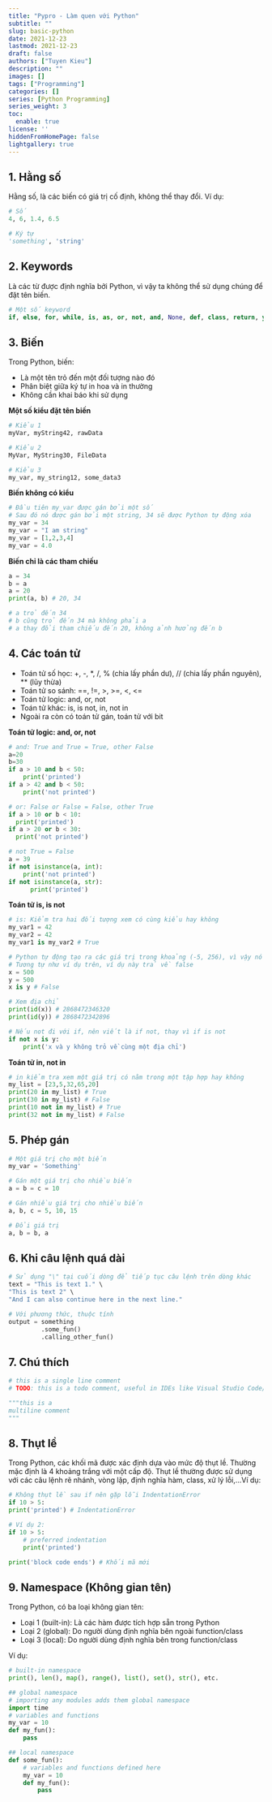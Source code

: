 ```yaml
---
title: "Pypro - Làm quen với Python"
subtitle: ""
slug: basic-python
date: 2021-12-23
lastmod: 2021-12-23
draft: false
authors: ["Tuyen Kieu"]
description: ""
images: []
tags: ["Programming"]
categories: []
series: [Python Programming]
series_weight: 3
toc:
  enable: true
license: ''  
hiddenFromHomePage: false
lightgallery: true
---
```


<!--more-->
## 1. Hằng số

Hằng số, là các biến có giá trị cố định, không thể thay đổi. Ví dụ:

```python
# Số
4, 6, 1.4, 6.5

# Ký tự
'something', 'string'
```

## 2. Keywords

Là các từ được định nghĩa bởi Python, vì vậy ta không thể sử dụng chúng để đặt tên biến.

```python
# Một số keyword
if, else, for, while, is, as, or, not, and, None, def, class, return, yield, pass, raise
```

## 3. Biến

Trong Python, biến:

- Là một tên trỏ đến một đối tượng nào đó
- Phân biệt giữa ký tự in hoa và in thường
- Không cần khai báo khi sử dụng

**Một số kiểu đặt tên biến**

```python
# Kiểu 1
myVar, myString42, rawData

# Kiểu 2
MyVar, MyString30, FileData

# Kiểu 3
my_var, my_string12, some_data3
```

**Biến không có kiểu**

```python
# Đầu tiên my_var được gán bởi một số
# Sau đó nó được gán bởi một string, 34 sẽ được Python tự động xóa
my_var = 34
my_var = "I am string"
my_var = [1,2,3,4]
my_var = 4.0
```

**Biến chỉ là các tham chiếu**

```python
a = 34
b = a
a = 20
print(a, b) # 20, 34

# a trỏ đến 34
# b cũng trỏ đến 34 mà không phải a
# a thay đổi tham chiếu đến 20, không ảnh hưởng đến b
```

## 4. Các toán tử

- Toán tử số học: +, -, *, /, % (chia lấy phần dư), // (chia lấy phần nguyên), ** (lũy thừa)
- Toán tử so sánh: ==, !=, >, >=, <, <=
- Toán tử logic: and, or, not
- Toán tử khác: is, is not, in, not in
- Ngoài ra còn có toán tử gán, toán tử với bit

**Toán tử logic: and, or, not**

```python
# and: True and True = True, other False
a=20
b=30
if a > 10 and b < 50:
    print('printed')
if a > 42 and b < 50:
    print('not printed')

# or: False or False = False, other True
if a > 10 or b < 10:
  print('printed')
if a > 20 or b < 30:
  print('not printed')

# not True = False
a = 39
if not isinstance(a, int):
    print('not printed')
if not isinstance(a, str):
      print('printed')
````

**Toán tử is, is not**

```python
# is: Kiểm tra hai đối tượng xem có cùng kiểu hay không
my_var1 = 42
my_var2 = 42
my_var1 is my_var2 # True

# Python tự động tạo ra các giá trị trong khoảng (-5, 256), vì vậy nó có địa chỉ cố định
# Tương tự như ví dụ trên, ví dụ này trả về false
x = 500
y = 500
x is y # False

# Xem địa chỉ
print(id(x)) # 2868472346320
print(id(y)) # 2868472342896

# Nếu not đi với if, nên viết là if not, thay vì if is not
if not x is y:
    print('x và y không trỏ về cùng một địa chỉ')
```

**Toán tử in, not in**

```python
# in kiểm tra xem một giá trị có nằm trong một tập hợp hay không
my_list = [23,5,32,65,20]
print(20 in my_list) # True
print(30 in my_list) # False
print(10 not in my_list) # True
print(32 not in my_list) # False
```

## 5. Phép gán

```python
# Một giá trị cho một biến
my_var = 'Something'

# Gán một giá trị cho nhiều biến
a = b = c = 10

# Gán nhiều giá trị cho nhiều biến
a, b, c = 5, 10, 15

# Đổi giá trị
a, b = b, a
```

## 6. Khi câu lệnh quá dài

```python
# Sử dụng "\" tại cuối dòng để tiếp tục câu lệnh trên dòng khác
text = "This is text 1." \
"This is text 2" \
"And I can also continue here in the next line."

# Với phương thức, thuộc tính
output = something
         .some_fun()
         .calling_other_fun()
```

## 7. Chú thích

```python
# this is a single line comment
# TODO: this is a todo comment, useful in IDEs like Visual Studio Code/Pycharm

"""this is a
multiline comment
"""
```

## 8. Thụt lề

Trong Python, các khối mã được xác định dựa vào mức độ thụt lề. Thường mặc định là 4 khoảng trắng với một cấp độ. Thụt lề thường được sử dụng với các câu lệnh rẽ nhánh, vòng lặp, định nghĩa hàm, class, xử lý lỗi,...Ví dụ:

```python
# Không thụt lề sau if nên gặp lỗi IndentationError
if 10 > 5:
print('printed') # IndentationError

# Ví dụ 2:
if 10 > 5:
    # preferred indentation
    print('printed')

print('block code ends') # Khối mã mới
```

## 9. Namespace (Không gian tên)

Trong Python, có ba loại không gian tên:

- Loại 1 (built-in): Là các hàm được tích hợp sẵn trong Python
- Loại 2 (global): Do người dùng định nghĩa bên ngoài function/class
- Loại 3 (local): Do người dùng định nghĩa bên trong function/class

Ví dụ:

```python
# built-in namespace
print(), len(), map(), range(), list(), set(), str(), etc. 
```

```python
## global namespace
# importing any modules adds them global namespace
import time
# variables and functions
my_var = 10
def my_fun():
    pass
```

```python
## local namespace
def some_fun():
    # variables and functions defined here
    my_var = 10
    def my_fun():
        pass
```
